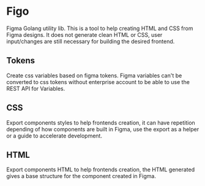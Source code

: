 # Figo
Figma Golang utility lib.
This is a tool to help creating HTML and CSS from Figma designs. It does not generate clean HTML or CSS,
user input/changes are still necessary for building the desired frontend.

## Tokens
Create css variables based on figma tokens.
Figma variables can't be converted to css tokens without enterprise account to be able to use the REST API for Variables.

## CSS
Export components styles to help frontends creation, it can have repetition depending of how components
are built in Figma, use the export as a helper or a guide to accelerate development.

## HTML
Export components HTML to help frontends creation, the HTML generated gives a base structure for the
component created in Figma.
